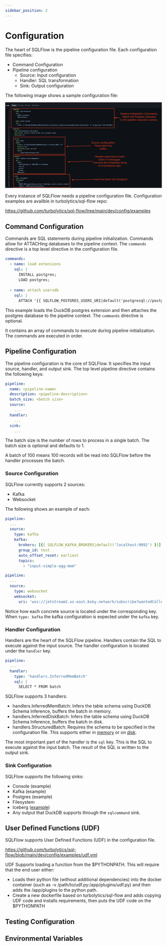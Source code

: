 ```yaml
---
sidebar_position: 2
---
```


# Configuration

The heart of SQLFlow is the pipeline configuration file. Each configuration file specifies:

- Command Configuration 
- Pipeline configuration
  - Source: Input configuration
  - Handler: SQL transformation
  - Sink: Output configuration

The following image shows a sample configuration file:

![example configuration file](./static/postgres_sink.png)

Every instance of SQLFlow needs a pipeline configuration file. Configuration examples are availble in turbolytics/sql-flow repo:

https://github.com/turbolytics/sql-flow/tree/main/dev/config/examples

## Command Configuration

Commands are SQL statements during pipeline initialization. Commands allow for ATTACHing databases to the pipeline context. The `commands` directive is a top level directive in the configuration file.

```yaml
commands:
  - name: load extensions
    sql: |
      INSTALL postgres;
      LOAD postgres;

  - name: attach usersdb
    sql: |
      ATTACH '{{ SQLFLOW_POSTGRES_USERS_URI|default('postgresql://postgres:postgres@localhost:5432/testdb') }}' AS pgusersdb (TYPE POSTGRES, READ_ONLY);
```

This example loads the DuckDB postgres extension and then attaches the postgres database to the pipeline context. The `commands` directive is optional.

It contains an array of commands to execute during pipeline initialization. The commands are executed in order.
 
## Pipeline Configuration

The pipeline configuration is the core of SQLFlow. It specifies the input source, handler, and output sink. The top level pipeline directive contains the following keys:

```yaml
pipeline:
  name: <pipeline-name>
  description: <pipeline-description>
  batch_size: <batch size>
  source:
    ...
  handler:
    ...
  sink:
    ...
```

The batch size is the number of rows to process in a single batch. The batch size is optional and defaults to 1.

A batch of 100 means 100 records will be read into SQLFlow before the handler processes the batch.

### Source Configuration

SQLFlow currently supports 2 sources:
- Kafka
- Websocket

The following shows an example of each:

```yaml
pipeline:
  ...
  source:
    type: kafka
    kafka:
      brokers: [{{ SQLFLOW_KAFKA_BROKERS|default('localhost:9092') }}]
      group_id: test
      auto_offset_reset: earliest
      topics:
        - "input-simple-agg-mem"
```

```yaml
pipeline:
  ...
  source:
    type: websocket
    websocket:
      uri: 'wss://jetstream2.us-east.bsky.network/subscribe?wantedCollections=app.bsky.feed.post'
```

Notice how each concrete source is located under the corresponding key. When `type: kafka` the kafka configuration is expected under the `kafka` key.

### Handler Configuration

Handlers are the heart of the SQLFlow pipeline. Handlers contain the SQL to execute against the input source. The handler configuration is located under the `handler` key.

```yaml
pipeline:
  ...
  handler:
    type: 'handlers.InferredMemBatch'
    sql: |
      SELECT * FROM batch
```

SQLFlow supports 3 handlers:
- handlers.InferredMemBatch: Infers the table schema using DuckDB Schema Inference, buffers the batch in memory.
- handlers.InferredDiskBatch: Infers the table schema using DuckDB Schema Inference, buffers the batch in disk.
- handlers.StructuredBatch: Requires the schema to be specified in the configuration file. This supports either in [memory](https://github.com/turbolytics/sql-flow/blob/main/dev/config/examples/kafka.structured.mem.yml) or on [disk](https://github.com/turbolytics/sql-flow/blob/main/dev/config/examples/kafka.structured.disk.yml). 

The most important part of the handler is the `sql` key. This is the SQL to execute against the input batch. The result of the SQL is written to the output sink. 

### Sink Configuration

SQLFlow supports the following sinks:
- Console (example)
- Kafka (example)
- Postgres (example)
- Filesystem 
- Iceberg ([example](https://github.com/turbolytics/sql-flow/blob/main/dev/config/examples/kafka.mem.iceberg.yml))
- Any output that DuckDB supports through the `sqlcommand` sink.

## User Defined Functions (UDF)

SQLFlow supports User Defined Functions (UDF) in the configuration file.

https://github.com/turbolytics/sql-flow/blob/main/dev/config/examples/udf.yml

UDF Supports loading a function from the $PYTHONPATH. This will require that the end user either:

- Loads their python file (without additional dependencies) into the docker container (such as -v /path/to/udf.py:/app/plugins/udf.py) and then adds the /app/plugins to the python path.
- Create a new dockerfile based on turbolytics/sql-flow and adds copying UDF code and installs requirements, then puts the UDF code on the $PYTHONPATH

## Testing Configuration

## Environmental Variables
